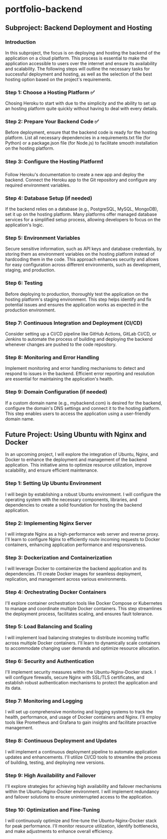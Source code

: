 # portfolio-backend

## Subproject: Backend Deployment and Hosting

### Introduction

In this subproject, the focus is on deploying and hosting the backend of the application on a cloud platform. This process is essential to make the application accessible to users over the internet and ensure its availability and scalability. The following steps will outline the necessary tasks for successful deployment and hosting, as well as the selection of the best hosting option based on the project's requirements.

### Step 1: Choose a Hosting Platform ✅

Chosing Heroku to start with due to the simplicity and the ability to set up an hosting platform quite quickly without having to deal with every details.

### Step 2: Prepare Your Backend Code ✅

Before deployment, ensure that the backend code is ready for the hosting platform. List all necessary dependencies in a requirements.txt file (for Python) or a package.json file (for Node.js) to facilitate smooth installation on the hosting platform.

### Step 3: Configure the Hosting Platform❗

Follow Heroku's documentation to create a new app and deploy the backend. Connect the Heroku app to the Git repository and configure any required environment variables.

### Step 4: Database Setup (if needed)

If the backend relies on a database (e.g., PostgreSQL, MySQL, MongoDB), set it up on the hosting platform. Many platforms offer managed database services for a simplified setup process, allowing developers to focus on the application's logic.

### Step 5: Environment Variables

Secure sensitive information, such as API keys and database credentials, by storing them as environment variables on the hosting platform instead of hardcoding them in the code. This approach enhances security and allows for easy configuration across different environments, such as development, staging, and production.

### Step 6: Testing

Before deploying to production, thoroughly test the application on the hosting platform's staging environment. This step helps identify and fix potential issues and ensures the application works as expected in the production environment.

### Step 7: Continuous Integration and Deployment (CI/CD)

Consider setting up a CI/CD pipeline like GitHub Actions, GitLab CI/CD, or Jenkins to automate the process of building and deploying the backend whenever changes are pushed to the code repository.

### Step 8: Monitoring and Error Handling

Implement monitoring and error handling mechanisms to detect and respond to issues in the backend. Efficient error reporting and resolution are essential for maintaining the application's health.

### Step 9: Domain Configuration (if needed)

If a custom domain name (e.g., mybackend.com) is desired for the backend, configure the domain's DNS settings and connect it to the hosting platform. This step enables users to access the application using a user-friendly domain name.

## Future Project: Using Ubuntu with Nginx and Docker

In an upcoming project, I will explore the integration of Ubuntu, Nginx, and Docker to enhance the deployment and management of the backend application. This initiative aims to optimize resource utilization, improve scalability, and ensure efficient maintenance.

### Step 1: Setting Up Ubuntu Environment

I will begin by establishing a robust Ubuntu environment. I will configure the operating system with the necessary components, libraries, and dependencies to create a solid foundation for hosting the backend application.

### Step 2: Implementing Nginx Server

I will integrate Nginx as a high-performance web server and reverse proxy. I'll learn to configure Nginx to efficiently route incoming requests to Docker containers, enhancing application performance and responsiveness.

### Step 3: Dockerization and Containerization

I will leverage Docker to containerize the backend application and its dependencies. I'll create Docker images for seamless deployment, replication, and management across various environments.

### Step 4: Orchestrating Docker Containers

I'll explore container orchestration tools like Docker Compose or Kubernetes to manage and coordinate multiple Docker containers. This step streamlines the deployment process, facilitates scaling, and ensures fault tolerance.

### Step 5: Load Balancing and Scaling

I will implement load balancing strategies to distribute incoming traffic across multiple Docker containers. I'll learn to dynamically scale containers to accommodate changing user demands and optimize resource allocation.

### Step 6: Security and Authentication

I'll implement security measures within the Ubuntu-Nginx-Docker stack. I will configure firewalls, secure Nginx with SSL/TLS certificates, and establish robust authentication mechanisms to protect the application and its data.

### Step 7: Monitoring and Logging

I will set up comprehensive monitoring and logging systems to track the health, performance, and usage of Docker containers and Nginx. I'll employ tools like Prometheus and Grafana to gain insights and facilitate proactive management.

### Step 8: Continuous Deployment and Updates

I will implement a continuous deployment pipeline to automate application updates and enhancements. I'll utilize CI/CD tools to streamline the process of building, testing, and deploying new versions.

### Step 9: High Availability and Failover

I'll explore strategies for achieving high availability and failover mechanisms within the Ubuntu-Nginx-Docker environment. I will implement redundancy and failover solutions to ensure uninterrupted access to the application.

### Step 10: Optimization and Fine-Tuning

I will continuously optimize and fine-tune the Ubuntu-Nginx-Docker stack for peak performance. I'll monitor resource utilization, identify bottlenecks, and make adjustments to enhance overall efficiency.
